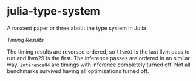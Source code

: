 julia-type-system
=================

A nascent paper or three about the type system in Julia

*Timing Results*

The timing results are reversed ordered, so `llvm01` is the last llvm pass to run and llvm29 is the first.
The inference passes are ordered in an similar way.  `inference04` are timings with inference completely turned off.
Not all benchmarks survived having all optimizations turned off.
